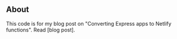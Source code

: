 ## About

This code is for my blog post on "Converting Express apps to Netlify functions". Read [blog post]. 

[here]: https://blog.patrickojeh.com/2023/04/10/converting-express-app-to-netlify-functions